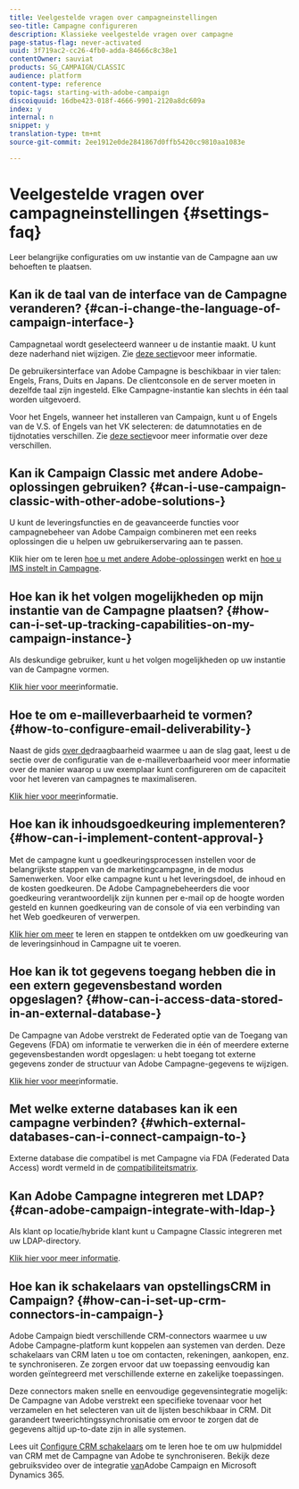 ```yaml
---
title: Veelgestelde vragen over campagneinstellingen
seo-title: Campagne configureren
description: Klassieke veelgestelde vragen over campagne
page-status-flag: never-activated
uuid: 3f719ac2-cc26-4fb0-adda-84666c8c38e1
contentOwner: sauviat
products: SG_CAMPAIGN/CLASSIC
audience: platform
content-type: reference
topic-tags: starting-with-adobe-campaign
discoiquuid: 16dbe423-018f-4666-9901-2120a8dc609a
index: y
internal: n
snippet: y
translation-type: tm+mt
source-git-commit: 2ee1912e0de2841867d0ffb5420cc9810aa1083e

---
```



# Veelgestelde vragen over campagneinstellingen {#settings-faq}

Leer belangrijke configuraties om uw instantie van de Campagne aan uw behoeften te plaatsen.

## Kan ik de taal van de interface van de Campagne veranderen? {#can-i-change-the-language-of-campaign-interface-}

Campagnetaal wordt geselecteerd wanneer u de instantie maakt. U kunt deze naderhand niet wijzigen. Zie [deze sectie](../../installation/using/creating-an-instance-and-logging-on.md)voor meer informatie.

De gebruikersinterface van Adobe Campagne is beschikbaar in vier talen: Engels, Frans, Duits en Japans. De clientconsole en de server moeten in dezelfde taal zijn ingesteld. Elke Campagne-instantie kan slechts in één taal worden uitgevoerd.

Voor het Engels, wanneer het installeren van Campaign, kunt u of Engels van de V.S. of Engels van het VK selecteren: de datumnotaties en de tijdnotaties verschillen. Zie [deze sectie](../../platform/using/adobe-campaign-workspace.md#date-and-time)voor meer informatie over deze verschillen.

## Kan ik Campaign Classic met andere Adobe-oplossingen gebruiken? {#can-i-use-campaign-classic-with-other-adobe-solutions-}

U kunt de leveringsfuncties en de geavanceerde functies voor campagnebeheer van Adobe Campaign combineren met een reeks oplossingen die u helpen uw gebruikerservaring aan te passen.

Klik hier om te leren [hoe u met andere Adobe-oplossingen](../../integrations/using/about-campaign-integrations.md) werkt en [hoe u IMS instelt in Campagne](../../integrations/using/about-adobe-id.md).

## Hoe kan ik het volgen mogelijkheden op mijn instantie van de Campagne plaatsen? {#how-can-i-set-up-tracking-capabilities-on-my-campaign-instance-}

Als deskundige gebruiker, kunt u het volgen mogelijkheden op uw instantie van de Campagne vormen.

[Klik hier voor meer](../../installation/using/deploying-an-instance.md#tracking-configuration)informatie.

## Hoe te om e-mailleverbaarheid te vormen? {#how-to-configure-email-deliverability-}

Naast de gids [over de](http://docs.campaign.adobe.com/doc/AC/getting_started/EN/deliverability.html)draagbaarheid waarmee u aan de slag gaat, leest u de sectie over de configuratie van de e-mailleverbaarheid voor meer informatie over de manier waarop u uw exemplaar kunt configureren om de capaciteit voor het leveren van campagnes te maximaliseren.

[Klik hier voor meer](../../installation/using/email-deliverability.md)informatie.

## Hoe kan ik inhoudsgoedkeuring implementeren? {#how-can-i-implement-content-approval-}

Met de campagne kunt u goedkeuringsprocessen instellen voor de belangrijkste stappen van de marketingcampagne, in de modus Samenwerken. Voor elke campagne kunt u het leveringsdoel, de inhoud en de kosten goedkeuren. De Adobe Campagnebeheerders die voor goedkeuring verantwoordelijk zijn kunnen per e-mail op de hoogte worden gesteld en kunnen goedkeuring van de console of via een verbinding van het Web goedkeuren of verwerpen.

[Klik hier om meer](../../campaign/using/marketing-campaign-approval.md#checking-and-approving-deliveries) te leren en stappen te ontdekken om uw goedkeuring van de leveringsinhoud in Campagne uit te voeren.

## Hoe kan ik tot gegevens toegang hebben die in een extern gegevensbestand worden opgeslagen? {#how-can-i-access-data-stored-in-an-external-database-}

De Campagne van Adobe verstrekt de Federated optie van de Toegang van Gegevens (FDA) om informatie te verwerken die in één of meerdere externe gegevensbestanden wordt opgeslagen: u hebt toegang tot externe gegevens zonder de structuur van Adobe Campagne-gegevens te wijzigen.

[Klik hier voor meer](../../platform/using/accessing-an-external-database.md)informatie.

## Met welke externe databases kan ik een campagne verbinden? {#which-external-databases-can-i-connect-campaign-to-}

Externe database die compatibel is met Campagne via FDA (Federated Data Access) wordt vermeld in de [compatibiliteitsmatrix](https://helpx.adobe.com/campaign/kb/compatibility-matrix.html).

## Kan Adobe Campagne integreren met LDAP? {#can-adobe-campaign-integrate-with-ldap-}

Als klant op locatie/hybride klant kunt u Campagne Classic integreren met uw LDAP-directory.

[Klik hier voor meer informatie](../../installation/using/connecting-through-ldap.md).

## Hoe kan ik schakelaars van opstellingsCRM in Campaign? {#how-can-i-set-up-crm-connectors-in-campaign-}

Adobe Campaign biedt verschillende CRM-connectors waarmee u uw Adobe Campagne-platform kunt koppelen aan systemen van derden. Deze schakelaars van CRM laten u toe om contacten, rekeningen, aankopen, enz. te synchroniseren. Ze zorgen ervoor dat uw toepassing eenvoudig kan worden geïntegreerd met verschillende externe en zakelijke toepassingen.

Deze connectors maken snelle en eenvoudige gegevensintegratie mogelijk: De Campagne van Adobe verstrekt een specifieke tovenaar voor het verzamelen en het selecteren van uit de lijsten beschikbaar in CRM. Dit garandeert tweerichtingssynchronisatie om ervoor te zorgen dat de gegevens altijd up-to-date zijn in alle systemen.

Lees uit [Configure CRM schakelaars](../../platform/using/crm-connectors.md) om te leren hoe te om uw hulpmiddel van CRM met de Campagne van Adobe te synchroniseren. Bekijk deze gebruiksvideo over de integratie [van](https://helpx.adobe.com/campaign/kt/acc/using/acc-integrate-dynamics365-with-acc-feature-video-set-up.html)Adobe Campaign en Microsoft Dynamics 365.
